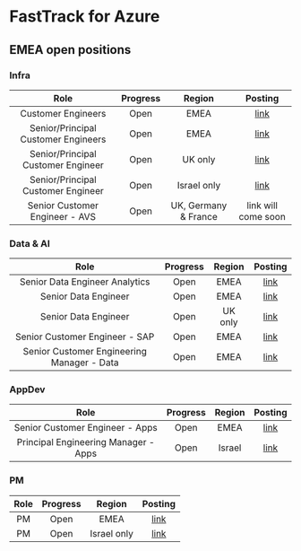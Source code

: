 # FastTrack for Azure

## EMEA open positions

### Infra

| Role | Progress | Region | Posting |
|:---------:|:-------------------:|:-----:|:-----:|
| Customer Engineers    |Open        |EMEA  |[link](https://careers.microsoft.com/us/en/job/1166998/Customer-Engineer-FastTrack-for-Azure-FTA) |
| Senior/Principal Customer Engineers    |Open        |EMEA  |[link](https://careers.microsoft.com/us/en/job/1180827/Senior-or-Principal-FastTrack-for-Azure-Customer-Engineer-w-m-d) |
| Senior/Principal Customer Engineer    |Open        |UK only  |[link](https://careers.microsoft.com/us/en/job/1131606/Senior-Customer-Engineer-Azure-Customer-Experience) |
| Senior/Principal Customer Engineer    |Open        |Israel only  |[link](https://careers.microsoft.com/us/en/job/1167007/Senior-Customer-Engineer-FastTrack-for-Azure-FTA) |
| Senior Customer Engineer - AVS    |Open        |UK, Germany & France  |link will come soon |


### Data & AI

| Role | Progress | Region | Posting |
|:---------:|:-------------------:|:-----:|:-----:|
| Senior Data Engineer Analytics    |Open        |EMEA  |  [link](https://careers.microsoft.com/us/en/job/1110870/Senior-Data-Engineer-Advanced-Analytics) |
| Senior Data Engineer |Open        |EMEA  |  [link](https://careers.microsoft.com/us/en/job/1122783/Senior-Data-Customer-Engineer-EMEA-Azure-Customer-Experience) |
| Senior Data Engineer |Open        |UK only  |   [link](https://careers.microsoft.com/us/en/job/1122784/Senior-Data-Customer-Engineer-EMEA-Azure-Customer-Experience) |
| Senior Customer Engineer - SAP |Open        |EMEA  |  [link](https://careers.microsoft.com/us/en/job/1041900/Senior-SAP-on-Azure-Customer-Service-Engineer-EMEA-Azure-Customer-Experience) |
| Senior Customer Engineering Manager - Data |Open        |EMEA  |   [link](https://careers.microsoft.com/us/en/job/1185964/Senior-Engineering-Manager-Azure-Data-Analytics-AI) |


### AppDev

| Role | Progress | Region | Posting |
|:---------:|:-------------------:|:-----:|:-----:|
| Senior Customer Engineer - Apps    |Open        |EMEA  |  [link](https://careers.microsoft.com/us/en/job/1187817/Senior-Customer-Engineer-Apps-FastTrack-for-Azure-FTA) |
| Principal Engineering Manager - Apps    | Open        |Israel  |   [link](https://careers.microsoft.com/us/en/job/1129670/Principal-Engineering-Manager-FastTrack-for-Azure-FTA) |

### PM


| Role | Progress | Region | Posting |
|:---------:|:-------------------:|:-----:|:-----:|
| PM    | Open        |EMEA  |  [link](https://careers.microsoft.com/us/en/job/1182904/Senior-Cloud-Advisor) |
| PM    | Open        | Israel only | [link](https://careers.microsoft.com/us/en/job/1183141/Senior-Program-Manager-FastTrack-for-Azure) |


<!--
## Template
| Role | Progress | Region | Posting |
|:---------:|:-------------------:|:-----:|:-----:|
| Function    |✅✅⬛⬛        |EMEA  |[link](https://careers.microsoft.com) |
-->
